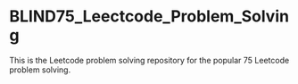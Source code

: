 # BLIND75_Leectcode_Problem_Solving
This is the Leetcode problem solving repository for the popular 75 Leetcode problem solving.
